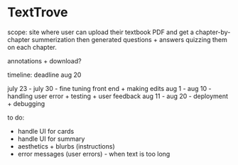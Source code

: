 # TextTrove 

scope: site where user can upload their textbook PDF and get a chapter-by-chapter summerization then generated questions + answers quizzing them on each chapter. 

annotations + download?

timeline: deadline aug 20 

july 23 - july 30 - fine tuning front end + making edits 
aug 1 - aug 10 - handling user error + testing + user feedback 
aug 11 - aug 20 - deployment + debugging

to do: 
- handle UI for cards 
- handle UI for summary 
- aesthetics + blurbs (instructions)
- error messages (user errors) - when text is too long 